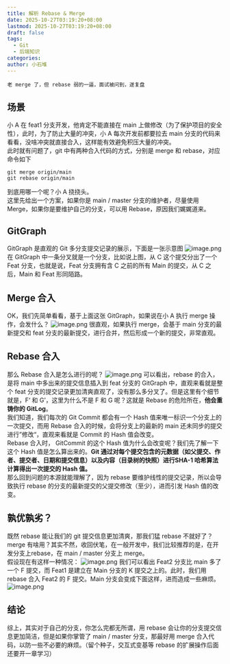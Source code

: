 ```yaml
---
title: 解析 Rebase & Merge
date: 2025-10-27T03:19:20+08:00
lastmod: 2025-10-27T03:19:20+08:00
draft: false
tags:
  - Git
  - 后端知识
categories:
author: 小石堆
---
```

	老 merge 了，但 rebase 弱的一逼，面试被问到，遂复盘
## 场景
小 A 在 feat1 分支开发，他肯定不能直接在 main 上做修改（为了保护项目的安全性），此时，为了防止大量的冲突，小 A 每次开发前都要拉去 main 分支的代码来看看，没啥冲突就直接合入，这样能有效避免积压大量的冲突。<br>
此时就有问题了，git 中有两种合入代码的方式，分别是 merge 和 rebase，对应命令如下
```git
git merge origin/main
git rebase origin/main
```
到底用哪一个呢？小 A 挠挠头。<br>
这里先给出一个方案，如果你是 main / master 分支的维护者，尽量使用 Merge，如果你是要维护自己的分支，可以用 Rebase，原因我们娓娓道来。
## GitGraph
GitGraph 是直观的 Git 多分支提交记录的展示，下面是一张示意图
![image.png](http://43.139.219.135:9000/blog-pic/images/20251027174802542.png)
在 GitGraph 中一条分叉就是一个分支，比如说上图，从 C 这个提交分出了一个 Feat 分支，也就是说，Feat 分支拥有含 C 之前的所有 Main 的提交，从 C 之后，Main 和 Feat 形同陌路。
## Merge 合入
OK，我们先简单看看，基于上面这张 GitGraph，如果说在小 A 执行 merge 操作，会发什么？
![image.png](http://43.139.219.135:9000/blog-pic/images/20251027181459117.png)
很直观，如果执行 merge，会基于 main 分支的最新提交和 feat 分支的最新提交，进行合并，然后形成一个新的提交，非常直观。
## Rebase 合入
那么 Rebase 合入是怎么进行的呢？
![image.png](http://43.139.219.135:9000/blog-pic/images/20251027183216003.png)
可以看出，rebase 的合入，是将 main 中多出来的提交信息插入到 feat 分支的 GitGraph 中，直观来看就是整个 feat 分支的提交记录更加清爽直观了，没有那么多分叉了。但是这里有个细节就是，F‘ 和 G’，这里为什么不是 F 和 G 呢？这就是 Rebase 的危险所在，**他会重铸你的 GitLog**。<br>
我们知道，我们每次的 Git Commit 都会有一个 Hash 值来唯一标识一个分支上的一次提交，而用 Rebase 合入的时候，会将分支上的最新的 main 还未同步的提交进行”修改“，直观来看就是 Commit 的 Hash 值会改变。<br>
Rebase 合入时， GitCommit 的这个 Hash 值为什么会改变呢？我们先了解一下这个 Hash 值是怎么算出来的。**Git 通过对每个提交包含的元数据（如父提交、作者、提交者、日期和提交信息）以及内容（目录树的快照）进行SHA-1 哈希算法计算得出一次提交的 Hash 值。**<br>
那么回到问题的本源就能理解了，因为 rebase 要维护线性的提交记录，所以会导致执行 rebase 的分支的最新提交的父提交修改（至少），进而引发 Hash 值的改变。
## 孰优孰劣？
既然 rebase 能让我们的 git 提交信息更加清爽，那我们猛 rebase 不就好了？merge 有啥用？其实不然，收回伏笔，在一般开发中，我们比较推荐的是，在开发分支上rebase，在 main / master 分支上 merge。<br>
假设现在有这样一种情况：
![image.png](http://43.139.219.135:9000/blog-pic/images/20251027220438077.png)
我们可以看出 Feat2 分支比 main 多了一个 F 提交，而 Feat1 是建立在 Main 分支的 K 提交之上的。此时，我们用 rebase 合入 Feat2 的 F 提交。Main 分支会变成下面这样，进而造成一些麻烦。
![image.png](http://43.139.219.135:9000/blog-pic/images/20251027220657106.png)
## 结论
综上，其实对于自己的分支，你怎么完都无所谓，用 rebase 会让你的分支提交信息更加简洁，但是如果你掌管了 main / master 分支，那最好用 merge 合入代码，以防一些不必要的麻烦。（留个种子，交互式变基等 rebase 的扩展操作后面还要开一章学习）